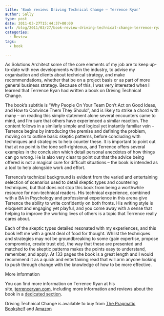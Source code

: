```yaml
---
title: 'Book review: Driving Technical Change – Terrence Ryan'
author: Sally
type: post
date: 2011-03-27T15:44:37+00:00
url: /blog/2011/03/27/book-review-driving-technical-change-terrence-ryan/
categories:
  - Review
tags:
  - book

---
```

As Solutions Architect some of the core elements of my job are to keep up-to-date with new developments within the industry, to advise my organisation and clients about technical strategy, and make recommendations, whether that be on a project basis or as part of more general business strategy. Because of this, I was very interested when I learned that Terrence Ryan had written a book on Driving Technical Change.

The book&#8217;s subtitle is &#8220;Why People On Your Team Don&#8217;t Act on Good Ideas, and How to Convince Them They Should&#8221;, and is likely to strike a chord with many &#8211; on reading this simple statement alone several encounters came to mind, and I&#8217;m sure that others have experienced a similar reaction. The content follows in a similarly simple and logical yet instantly familiar vein &#8211; Terrence begins by introducing the premise and defining the problem, moving on to outline basic skeptic patterns, before concluding with techniques and strategies to help counter these. It is important to point out that at no point is the tone self-righteous, and Terrence offers several examples in the conclusion which detail personal anecdotes of how things can go wrong. He is also very clear to point out that the advice being offered is not a magical cure for difficult situations &#8211; the book is intended as a tool to help alongside work and effort.

Terrence&#8217;s technical background is evident from the varied and entertaining selection of scenarios used to detail skeptic types and countering techniques, but that does not stop this book from being a worthwhile resource for non-technical readers. His technical experience, combined with a BA in Psychology and professional experience in this arena give Terrence the ability to write confidently on both fronts. His writing style is eloquent and engaging yet playful, and you come away with a sense that helping to improve the working lives of others is a topic that Terrence really cares about.

Each of the skeptic types detailed resonated with my experiences, and this book left me with a great deal of food for thought. Whilst the techniques and strategies may not be groundbreaking to some (gain expertise, propose compromise, create trust etc), the way that these are presented and matched to the skeptic patterns makes the points easy to understand, remember, and apply. At 133 pages the book is a great length and I would recommend it as a quick and entertaining read that will arm anyone looking to push through change with the knowledge of how to be more effective.

More information

You can find more information on Terrence Ryan at his site, <a href="http://www.terrenceryan.com/" target="_blank">terrenceryan.com</a>, including more information and reviews about the book in a <a href="http://www.terrenceryan.com/book/" target="_blank">dedicated section</a>.

Driving Technical Change is available to buy from <a href="http://www.pragprog.com/titles/trevan/driving-technical-change" target="_blank">The Pragmatic Bookshelf</a> and <a href="http://www.amazon.co.uk/Driving-Technical-Change-People-Convince/dp/1934356603" target="_blank">Amazon</a>